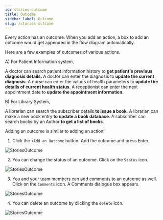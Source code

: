 ```yaml
---
id: stories-outcome
title: Outcome
sidebar_label: Outcome
slug: /stories-outcome
---
```


Every action has an outcome. When you add an action, a box to add an outcome would get appended in the flow diagram automatically.

Here are a few examples of outcomes of various actions.

A) For Patient Information system, 

A doctor can search patient information history to **get patient's previous diagnosis details.**
A doctor can enter the diagnosis to **update the current diagnosis**.
A nurse can enter the values of health parameters to **update the details of current health status**. 
A receptionist can enter the next appointment date to **update the appointment information**.

B) For Library System,

A librarian can search the subscriber details **to issue a book**.
A librarian can make a new book entry **to update a book database**.
A subscriber can search books by an Author **to get a list of books**.

Adding an outcome is similar to adding an action!

1. Click the `+Add an Outcome` button. Add the outcome and press Enter.
 
 ![StoriesOutcome](/img/Stories-Board-Outcome-1.PNG)

2. You can change the status of an outcome. Click on the `Status` icon.

 ![StoriesOutcome](/img/Stories-Board-Outcome-2.PNG)
 
3. You and your team members can add comments to an outcome as well. Click on the `Comments` icon. A Comments dialogue box appears.
 
 ![StoriesOutcome](/img/Stories-Board-Outcome-3.PNG)

4. You can delete an outcome by clicking the `delete` icon.

 ![StoriesOutcome](/img/Stories-Board-Outcome-4.PNG)